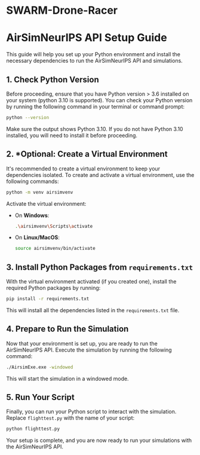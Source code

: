 # SWARM-Drone-Racer


# AirSimNeurIPS API Setup Guide

This guide will help you set up your Python environment and install the necessary dependencies to run the AirSimNeurIPS API and simulations.

## 1. Check Python Version

Before proceeding, ensure that you have Python version > 3.6 installed on your system (python 3.10 is supported). You can check your Python version by running the following command in your terminal or command prompt:

```bash
python --version
```

Make sure the output shows Python 3.10. If you do not have Python 3.10 installed, you will need to install it before proceeding.

## 2. *Optional: Create a Virtual Environment

It's recommended to create a virtual environment to keep your dependencies isolated. To create and activate a virtual environment, use the following commands:

```bash
python -m venv airsimvenv
```

Activate the virtual environment:

- On **Windows**:
  ```bash
  .\airsimvenv\Scripts\activate
  ```

- On **Linux/MacOS**:
  ```bash
  source airsimvenv/bin/activate
  ```

## 3. Install Python Packages from `requirements.txt`

With the virtual environment activated (if you created one), install the required Python packages by running:

```bash
pip install -r requirements.txt
```

This will install all the dependencies listed in the `requirements.txt` file.

## 4. Prepare to Run the Simulation

Now that your environment is set up, you are ready to run the AirSimNeurIPS API. Execute the simulation by running the following command:

```bash
./AirsimExe.exe -windowed
```

This will start the simulation in a windowed mode.

## 5. Run Your Script

Finally, you can run your Python script to interact with the simulation. Replace `flighttest.py` with the name of your script:

```bash
python flighttest.py
```

Your setup is complete, and you are now ready to run your simulations with the AirSimNeurIPS API.
